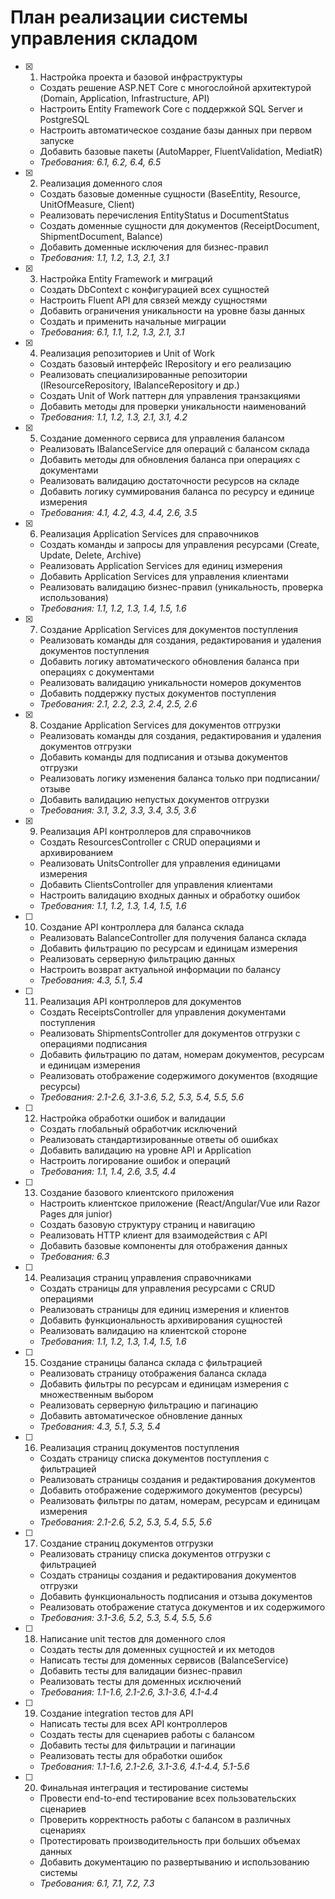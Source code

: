 # План реализации системы управления складом

- [x] 1. Настройка проекта и базовой инфраструктуры





  - Создать решение ASP.NET Core с многослойной архитектурой (Domain, Application, Infrastructure, API)
  - Настроить Entity Framework Core с поддержкой SQL Server и PostgreSQL
  - Настроить автоматическое создание базы данных при первом запуске
  - Добавить базовые пакеты (AutoMapper, FluentValidation, MediatR)
  - _Требования: 6.1, 6.2, 6.4, 6.5_

- [x] 2. Реализация доменного слоя





  - Создать базовые доменные сущности (BaseEntity, Resource, UnitOfMeasure, Client)
  - Реализовать перечисления EntityStatus и DocumentStatus
  - Создать доменные сущности для документов (ReceiptDocument, ShipmentDocument, Balance)
  - Добавить доменные исключения для бизнес-правил
  - _Требования: 1.1, 1.2, 1.3, 2.1, 3.1_

- [x] 3. Настройка Entity Framework и миграций





  - Создать DbContext с конфигурацией всех сущностей
  - Настроить Fluent API для связей между сущностями
  - Добавить ограничения уникальности на уровне базы данных
  - Создать и применить начальные миграции
  - _Требования: 6.1, 1.1, 1.2, 1.3, 2.1, 3.1_

- [x] 4. Реализация репозиториев и Unit of Work




  - Создать базовый интерфейс IRepository<T> и его реализацию
  - Реализовать специализированные репозитории (IResourceRepository, IBalanceRepository и др.)
  - Создать Unit of Work паттерн для управления транзакциями
  - Добавить методы для проверки уникальности наименований
  - _Требования: 1.1, 1.2, 1.3, 2.1, 3.1, 4.2_

- [x] 5. Создание доменного сервиса для управления балансом





  - Реализовать IBalanceService для операций с балансом склада
  - Добавить методы для обновления баланса при операциях с документами
  - Реализовать валидацию достаточности ресурсов на складе
  - Добавить логику суммирования баланса по ресурсу и единице измерения
  - _Требования: 4.1, 4.2, 4.3, 4.4, 2.6, 3.5_

- [x] 6. Реализация Application Services для справочников





  - Создать команды и запросы для управления ресурсами (Create, Update, Delete, Archive)
  - Реализовать Application Services для единиц измерения
  - Добавить Application Services для управления клиентами
  - Реализовать валидацию бизнес-правил (уникальность, проверка использования)
  - _Требования: 1.1, 1.2, 1.3, 1.4, 1.5, 1.6_

- [x] 7. Создание Application Services для документов поступления





  - Реализовать команды для создания, редактирования и удаления документов поступления
  - Добавить логику автоматического обновления баланса при операциях с документами
  - Реализовать валидацию уникальности номеров документов
  - Добавить поддержку пустых документов поступления
  - _Требования: 2.1, 2.2, 2.3, 2.4, 2.5, 2.6_

- [x] 8. Создание Application Services для документов отгрузки




  - Реализовать команды для создания, редактирования и удаления документов отгрузки
  - Добавить команды для подписания и отзыва документов отгрузки
  - Реализовать логику изменения баланса только при подписании/отзыве
  - Добавить валидацию непустых документов отгрузки
  - _Требования: 3.1, 3.2, 3.3, 3.4, 3.5, 3.6_

- [x] 9. Реализация API контроллеров для справочников









  - Создать ResourcesController с CRUD операциями и архивированием
  - Реализовать UnitsController для управления единицами измерения
  - Добавить ClientsController для управления клиентами
  - Настроить валидацию входных данных и обработку ошибок
  - _Требования: 1.1, 1.2, 1.3, 1.4, 1.5, 1.6_

- [ ] 10. Создание API контроллера для баланса склада
  - Реализовать BalanceController для получения баланса склада
  - Добавить фильтрацию по ресурсам и единицам измерения
  - Реализовать серверную фильтрацию данных
  - Настроить возврат актуальной информации по балансу
  - _Требования: 4.3, 5.1, 5.4_

- [ ] 11. Реализация API контроллеров для документов
  - Создать ReceiptsController для управления документами поступления
  - Реализовать ShipmentsController для документов отгрузки с операциями подписания
  - Добавить фильтрацию по датам, номерам документов, ресурсам и единицам измерения
  - Реализовать отображение содержимого документов (входящие ресурсы)
  - _Требования: 2.1-2.6, 3.1-3.6, 5.2, 5.3, 5.4, 5.5, 5.6_

- [ ] 12. Настройка обработки ошибок и валидации
  - Создать глобальный обработчик исключений
  - Реализовать стандартизированные ответы об ошибках
  - Добавить валидацию на уровне API и Application
  - Настроить логирование ошибок и операций
  - _Требования: 1.1, 1.4, 2.6, 3.5, 4.4_

- [ ] 13. Создание базового клиентского приложения
  - Настроить клиентское приложение (React/Angular/Vue или Razor Pages для junior)
  - Создать базовую структуру страниц и навигацию
  - Реализовать HTTP клиент для взаимодействия с API
  - Добавить базовые компоненты для отображения данных
  - _Требования: 6.3_

- [ ] 14. Реализация страниц управления справочниками
  - Создать страницы для управления ресурсами с CRUD операциями
  - Реализовать страницы для единиц измерения и клиентов
  - Добавить функциональность архивирования сущностей
  - Реализовать валидацию на клиентской стороне
  - _Требования: 1.1, 1.2, 1.3, 1.4, 1.5, 1.6_

- [ ] 15. Создание страницы баланса склада с фильтрацией
  - Реализовать страницу отображения баланса склада
  - Добавить фильтры по ресурсам и единицам измерения с множественным выбором
  - Реализовать серверную фильтрацию и пагинацию
  - Добавить автоматическое обновление данных
  - _Требования: 4.3, 5.1, 5.3, 5.4_

- [ ] 16. Реализация страниц документов поступления
  - Создать страницу списка документов поступления с фильтрацией
  - Реализовать страницы создания и редактирования документов
  - Добавить отображение содержимого документов (ресурсы)
  - Реализовать фильтры по датам, номерам, ресурсам и единицам измерения
  - _Требования: 2.1-2.6, 5.2, 5.3, 5.4, 5.5, 5.6_

- [ ] 17. Создание страниц документов отгрузки
  - Реализовать страницу списка документов отгрузки с фильтрацией
  - Создать страницы создания и редактирования документов отгрузки
  - Добавить функциональность подписания и отзыва документов
  - Реализовать отображение статуса документов и их содержимого
  - _Требования: 3.1-3.6, 5.2, 5.3, 5.4, 5.5, 5.6_

- [ ] 18. Написание unit тестов для доменного слоя
  - Создать тесты для доменных сущностей и их методов
  - Написать тесты для доменных сервисов (BalanceService)
  - Добавить тесты для валидации бизнес-правил
  - Реализовать тесты для доменных исключений
  - _Требования: 1.1-1.6, 2.1-2.6, 3.1-3.6, 4.1-4.4_

- [ ] 19. Создание integration тестов для API
  - Написать тесты для всех API контроллеров
  - Создать тесты для сценариев работы с балансом
  - Добавить тесты для фильтрации и пагинации
  - Реализовать тесты для обработки ошибок
  - _Требования: 1.1-1.6, 2.1-2.6, 3.1-3.6, 4.1-4.4, 5.1-5.6_

- [ ] 20. Финальная интеграция и тестирование системы
  - Провести end-to-end тестирование всех пользовательских сценариев
  - Проверить корректность работы с балансом в различных сценариях
  - Протестировать производительность при больших объемах данных
  - Добавить документацию по развертыванию и использованию системы
  - _Требования: 6.1, 7.1, 7.2, 7.3_